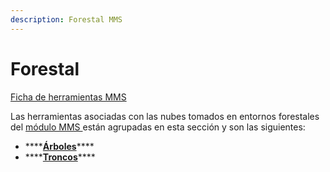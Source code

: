 ```yaml
---
description: Forestal MMS
---
```


# Forestal

[Ficha de herramientas MMS](../../fichas-de-herramientas/ficha-de-herramientas-mms.md)

Las herramientas asociadas con las nubes tomados en entornos forestales del [módulo MMS ](../)están agrupadas en esta sección y son las siguientes:

* \*\*\*\*[**Árboles**](clasificar-arboles.md)\*\*\*\*
* \*\*\*\*[**Troncos**](clasificar-troncos.md)\*\*\*\*

